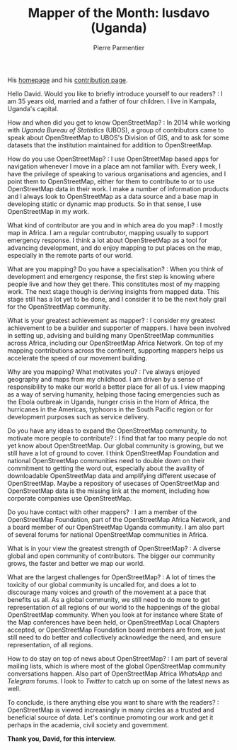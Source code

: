 ﻿---
title: "Mapper of the Month: lusdavo (Uganda)"
categories: ["motm"]
author: Pierre Parmentier
---

His [homepage](https://www.openstreetmap.org/user/lusdavo) and his [contribution page](http://hdyc.neis-one.org/?lusdavo).

Hello David. Would you like to briefly introduce yourself to our readers?
: I am 35 years old, married and a father of four children. I live in Kampala, Uganda's capital.

How and when did you get to know OpenStreetMap?
: In 2014 while working with *Uganda Bureau of Statistics* (UBOS), a group of contributors came to speak about OpenStreetMap to UBOS's Division of GIS, and to ask for some datasets that the institution maintained for addition to OpenStreetMap.

How do you use OpenStreetMap?
: I use OpenStreetMap based apps for navigation whenever I move in a place am not familiar with. Every week, I have the privilege of speaking to various organisations and agencies, and I point them to OpenStreetMap, either for them to contribute to or to use OpenStreetMap data in their work. I make a number of information products and I always look to OpenStreetMap as a data source and a base map in developing static or dynamic map products. So in that sense, I use OpenStreetMap in my work.

What kind of contributor are you and in which area do you map?
: I mostly map in Africa. I am a regular contrubutor, mapping usually to support emergency response. I think a lot about OpenStreetMap as a tool for advancing development, and do enjoy mapping to put places on the map, especially in the remote parts of our world.

What are you mapping? Do you have a specialisation?
: When you think of development and emergency response, the first step is knowing where people live and how they get there. This constitutes most of my mapping work. The next stage though is deriving insights from mapped data. This stage still has a lot yet to be done, and I consider it to be the next holy grail for the OpenStreetMap community.

What is your greatest achievement as mapper?
: I consider my greatest achievement to be a builder and supporter of mappers. I have been involved in setting up, advising and building many OpenStreetMap communities across Africa, including our OpenStreetMap Africa Network. On top of my mapping contributions across the continent, supporting mappers helps us accelerate the speed of our movement building.

Why are you mapping? What motivates you?
: I've always enjoyed geography and maps from my childhood. I am driven by a sense of responsibility to make our world a better place for all of us. I view mapping as a way of serving humanity, helping those facing emergencies such as the Ebola outbreak in Uganda, hunger crisis in the Horn of Africa, the hurricanes in the Americas, typhoons in the South Pacific region or for development purposes such as service delivery.

Do you have any ideas to expand the OpenStreetMap community, to motivate more people to contribute?
: I find that far too many people do not yet know about OpenStreetMap. Our global community is growing, but we still have a lot of ground to cover. I think OpenStreetMap Foundation and national OpenStreetMap communities need to double down on their commitment to getting the word out, especially about the availity of downloadable OpenStreetMap data and amplifying different usecase of OpenStreetMap. Maybe a repository of usecases of OpenStreetMap and OpenStreetMap data is the missing link at the moment, including how corporate companies use OpenStreetMap.

Do you have contact with other mappers?
: I am a member of the OpenStreetMap Foundation, part of the OpenStreetMap Africa Network, and a board member of our OpenStreetMap Uganda community. I am also part of several forums for national OpenStreetMap communities in Africa.

What is in your view the greatest strength of OpenStreetMap?
: A diverse global and open community of contributors. The bigger our community grows, the faster and better we map our world.

What are the largest challenges for OpenStreetMap?
: A lot of times the toxicity of our global community is uncalled for, and does a lot to discourage many voices and growth of the movement at a pace that benefits us all. As a global community, we still need to do more to get representation of all regions of our world to the happenings of the global OpenStreetMap community. When you look at for instance where State of the Map conferences have been held, or OpenStreetMap Local Chapters accepted, or OpenStreetMap Foundation board members are from, we just still need to do better and collectively acknowledge the need, and ensure representation, of all regions.

How to do stay on top of news about OpenStreetMap?
: I am part of several mailing lists, which is where most of the global OpenStreetMap community conversations happen. Also part of OpenStreetMap Africa *WhatsApp* and *Telegram* forums. I look to *Twitter* to catch up on some of the latest news as well.

To conclude, is there anything else you want to share with the readers?
: OpenStreetMap is viewed increasingly in many circles as a trusted and beneficial source of data. Let's continue promoting our work and get it perhaps in the academia, civil society and government.

**Thank you, David, for this interview.**
